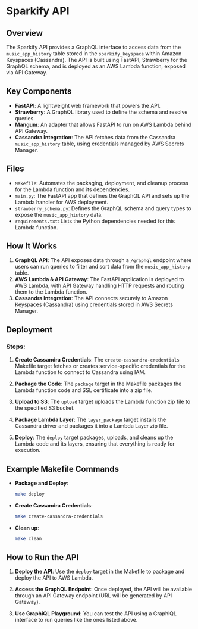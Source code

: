 # Sparkify API

## Overview

The Sparkify API provides a GraphQL interface to access data from the `music_app_history` table stored in the `sparkify_keyspace` within Amazon Keyspaces (Cassandra). The API is built using FastAPI, Strawberry for the GraphQL schema, and is deployed as an AWS Lambda function, exposed via API Gateway.

## Key Components

- **FastAPI**: A lightweight web framework that powers the API.
- **Strawberry**: A GraphQL library used to define the schema and resolve queries.
- **Mangum**: An adapter that allows FastAPI to run on AWS Lambda behind API Gateway.
- **Cassandra Integration**: The API fetches data from the Cassandra `music_app_history` table, using credentials managed by AWS Secrets Manager.

## Files

- `Makefile`: Automates the packaging, deployment, and cleanup process for the Lambda function and its dependencies.
- `main.py`: The FastAPI app that defines the GraphQL API and sets up the Lambda handler for AWS deployment.
- `strawberry_schema.py`: Defines the GraphQL schema and query types to expose the `music_app_history` data.
- `requirements.txt`: Lists the Python dependencies needed for this Lambda function.

## How It Works

1. **GraphQL API**: The API exposes data through a `/graphql` endpoint where users can run queries to filter and sort data from the `music_app_history` table.
2. **AWS Lambda & API Gateway**: The FastAPI application is deployed to AWS Lambda, with API Gateway handling HTTP requests and routing them to the Lambda function.
3. **Cassandra Integration**: The API connects securely to Amazon Keyspaces (Cassandra) using credentials stored in AWS Secrets Manager.

## Deployment

### Steps:

1. **Create Cassandra Credentials**: The `create-cassandra-credentials` Makefile target fetches or creates service-specific credentials for the Lambda function to connect to Cassandra using IAM.
2. **Package the Code**: The `package` target in the Makefile packages the Lambda function code and SSL certificate into a zip file.

3. **Upload to S3**: The `upload` target uploads the Lambda function zip file to the specified S3 bucket.

4. **Package Lambda Layer**: The `layer_package` target installs the Cassandra driver and packages it into a Lambda Layer zip file.

5. **Deploy**: The `deploy` target packages, uploads, and cleans up the Lambda code and its layers, ensuring that everything is ready for execution.

## Example Makefile Commands

- **Package and Deploy**:

  ```bash
  make deploy
  ```

- **Create Cassandra Credentials**:

  ```bash
  make create-cassandra-credentials
  ```

- **Clean up**:
  ```bash
  make clean
  ```

## How to Run the API

1. **Deploy the API**: Use the `deploy` target in the Makefile to package and deploy the API to AWS Lambda.
2. **Access the GraphQL Endpoint**: Once deployed, the API will be available through an API Gateway endpoint (URL will be generated by API Gateway).

3. **Use GraphiQL Playground**: You can test the API using a GraphiQL interface to run queries like the ones listed above.
